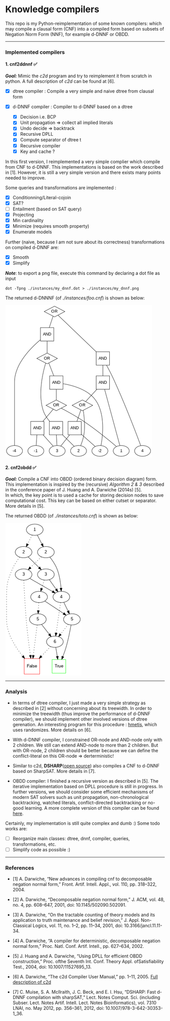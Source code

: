 # Knowledge compilers

This repo is my Python-reimplementation of some known compilers: which may compile a clausal form (CNF) into a compiled form based on subsets of Negation Norm Form (NNF), for example d-DNNF or OBDD. 

---

### Implemented compilers 

#### 1. cnf2ddnnf :white_check_mark:

***Goal:*** Mimic the *c2d* program and try to reimplement it from scratch in python. A full description of *c2d* can be found at [6]. 

- [X] dtree compiler : Compile a very simple and naive dtree from clausal form
- [X] d-DNNF compiler : Compiler to d-DNNF based on a dtree 

    - [x] Decision i.e. BCP
    - [x] Unit propagation => collect all implied literals 
    - [x] Undo decide => backtrack
    - [x] Recursive DPLL
    - [x] Compute separator of dtree t
    - [x] Recursive compiler 
    - [x] Key and cache ?

In this first version, I reimplemented a very simple complier which compile from CNF to d-DNNF. This implementations is based on the work described in [1]. However, it is still a very simple version and there exists many points needed to improve. 

Some queries and transformations are implemented :

- [x] Conditionning/Literal-cojoin
- [x] SAT? 
- [ ] Entailment (based on SAT query)
- [x] Projecting
- [x] Min cardinality
- [x] Minimize (requires smooth property)
- [x] Enumerate models

Further (naive, because I am not sure about its correctness) transformations on compiled d-DNNF are:

- [x] Smooth
- [x] Simplify

***Note***: to export a png file, execute this command by declaring a dot file as input

```
dot -Tpng ./instances/my_dnnf.dot > ./instances/my_dnnf.png
```

The returned d-DNNNF (of *./instances/foo.cnf*) is shown as below:

![png](./instances/my_dnnf.png)

#### 2. cnf2obdd :white_check_mark:

***Goal:*** Compile a CNF into OBDD (ordered binary decision diagram) form. This implementation is inspired by the (recursive) *Algorithm 2 & 3* described in the conference paper of J. Huang and A. Darwiche (2014s) [5].  
In which, the key point is to used a cache for storing decision nodes to save computational cost. This key can be based on either cutset or separator. More details in [5].

The returned OBDD (of *./instances/toto.cnf*) is shown as below:

![png](./instances/toto.png)

---

### Analysis

- In terms of dtree compiler, I just made a very simple strategy as described in [2] without concerning about its treewidth. In order to minimize the treewidth (thus improve the performance of d-DNNF compiler), we should implement other involved versions of dtree gerenation. An interesting program for this procedure : [hmetis](http://www-users.cs.umn.edu/∼karypis/metis/hmetis/), which uses randomizes. More details on [6].

- With d-DNNF compiler, I constrained OR-node and AND-node only with 2 children. We still can extend AND-node to more than 2 children. But with OR-node, 2 children should be better because we can define the conflict-literal on this OR-node => derterministic!

- Similar to c2d, **DSHARP**([open source](https://github.com/QuMuLab/dsharp)) also compiles a CNF to d-DNNF based on SharpSAT. More details in [7].

- OBDD compiler: I finished a recursive version as described in [5]. The iterative implementation based on DPLL procedure is still in progress. In further versions, we should consider some efficient mechanisms of modern SAT solvers such as unit propagation, non-chronological backtracking, watched literals, conflict-directed backtracking or no-good learning. A more complete version of this compiler can be found [here](http://www.disc.lab.uec.ac.jp/toda/code/cnf2obdd.html).  

Certainly, my implementation is still quite complex and dumb :) Some todo works are: 

- [ ] Reorganize main classes: dtree, dnnf, compiler, queries, transformations, etc.
- [ ] Simplify code as possible :) 

---

### References

- [1] A. Darwiche, “New advances in compiling cnf to decomposable negation normal form,” Front. Artif. Intell. Appl., vol. 110, pp. 318–322, 2004. 

- [2] A. Darwiche, “Decomposable negation normal form,” J. ACM, vol. 48, no. 4, pp. 608–647, 2001, doi: 10.1145/502090.502091.

- [3] A. Darwiche, “On the tractable counting of theory models and its application to truth maintenance and belief revision,” J. Appl. Non-Classical Logics, vol. 11, no. 1–2, pp. 11–34, 2001, doi: 10.3166/jancl.11.11-34.

- [4] A. Darwiche, “A compiler for deterministic, decomposable negation normal form,” Proc. Natl. Conf. Artif. Intell., pp. 627–634, 2002.

- [5] J. Huang and A. Darwiche, “Using DPLL for efficient OBDD construction,” Proc. ofthe Seventh Int. Conf. Theory Appl. ofSatisfiability Test., 2004, doi: 10.1007/11527695_13.

- [6] A. Darwiche, “The c2d Compiler User Manual,” pp. 1–11, 2005. [Full description of c2d](http://reasoning.cs.ucla.edu/c2d/)

- [7] C. Muise, S. A. McIlraith, J. C. Beck, and E. I. Hsu, “DSHARP: Fast d-DNNF compilation with sharpSAT,” Lect. Notes Comput. Sci. (including Subser. Lect. Notes Artif. Intell. Lect. Notes Bioinformatics), vol. 7310 LNAI, no. May 2012, pp. 356–361, 2012, doi: 10.1007/978-3-642-30353-1_36.